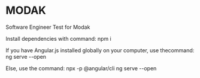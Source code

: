 # MODAK

Software Engineer Test for Modak

Install dependencies with command: npm i

If you have Angular.js installed globally on your computer, use thecommand: ng serve --open 

Else, use the command:  npx -p @angular/cli ng serve --open
